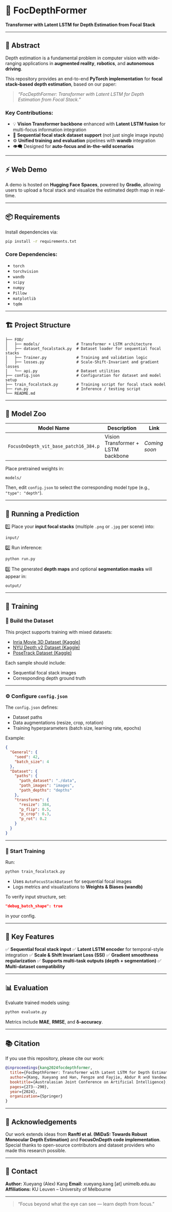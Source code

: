 # 🌌 FocDepthFormer

**Transformer with Latent LSTM for Depth Estimation from Focal Stack**

---

## 🧠 Abstract

Depth estimation is a fundamental problem in computer vision with wide-ranging applications in **augmented reality**, **robotics**, and **autonomous driving**.

This repository provides an end-to-end **PyTorch implementation** for **focal stack–based depth estimation**, based on our paper:

> *“FocDepthFormer: Transformer with Latent LSTM for Depth Estimation from Focal Stack.”*

### Key Contributions:

* 💡 **Vision Transformer backbone** enhanced with **Latent LSTM fusion** for multi-focus information integration
* 🧩 **Sequential focal stack dataset support** (not just single image inputs)
* ⚙️ **Unified training and evaluation** pipelines with **wandb** integration
* 👁️‍🗨️ Designed for **auto-focus and in-the-wild scenarios**

---

## ⚡ Web Demo

A demo is hosted on **Hugging Face Spaces**, powered by **Gradio**, allowing users to upload a focal stack and visualize the estimated depth map in real-time.

---

## 📦 Requirements

Install dependencies via:

```bash
pip install -r requirements.txt
```

### Core Dependencies:

* `torch`
* `torchvision`
* `wandb`
* `scipy`
* `numpy`
* `Pillow`
* `matplotlib`
* `tqdm`

---

## 🏗️ Project Structure

```
├── FOD/
│   ├── models/                # Transformer + LSTM architecture
│   ├── dataset_focalstack.py  # Dataset loader for sequential focal stacks
│   ├── Trainer.py             # Training and validation logic
│   ├── losses.py              # Scale-Shift-Invariant and gradient losses
│   └── api.py                 # Dataset utilities
├── config.json                # Configuration for dataset and model setup
├── train_focalstack.py        # Training script for focal stack model
├── run.py                     # Inference / testing script
└── README.md
```

---

## 🏦 Model Zoo

| Model Name                            | Description                        | Link          |
| ------------------------------------- | ---------------------------------- | ------------- |
| `FocusOnDepth_vit_base_patch16_384.p` | Vision Transformer + LSTM backbone | *Coming soon* |

Place pretrained weights in:

```
models/
```

Then, edit `config.json` to select the corresponding model type (e.g., `"type": "depth"`).

---

## 🎯 Running a Prediction

1️⃣ Place your **input focal stacks** (multiple `.png` or `.jpg` per scene) into:

```
input/
```

2️⃣ Run inference:

```bash
python run.py
```

3️⃣ The generated **depth maps** and optional **segmentation masks** will appear in:

```
output/
```

---

## 🔨 Training

### 🧩 Build the Dataset

This project supports training with mixed datasets:

* [Inria Movie 3D Dataset (Kaggle)](https://www.kaggle.com/datasets)
* [NYU Depth v2 Dataset (Kaggle)](https://www.kaggle.com/datasets)
* [PoseTrack Dataset (Kaggle)](https://www.kaggle.com/datasets)

Each sample should include:

* Sequential focal stack images
* Corresponding depth ground truth

---

### ⚙️ Configure `config.json`

The `config.json` defines:

* Dataset paths
* Data augmentations (resize, crop, rotation)
* Training hyperparameters (batch size, learning rate, epochs)

Example:

```json
{
  "General": {
    "seed": 42,
    "batch_size": 4
  },
  "Dataset": {
    "paths": {
      "path_dataset": "./data",
      "path_images": "images",
      "path_depths": "depths"
    },
    "transforms": {
      "resize": 384,
      "p_flip": 0.5,
      "p_crop": 0.3,
      "p_rot": 0.2
    }
  }
}
```

---

### 🚀 Start Training

Run:

```bash
python train_focalstack.py
```

* Uses `AutoFocusStackDataset` for sequential focal images
* Logs metrics and visualizations to **Weights & Biases (wandb)**

To verify input structure, set:

```json
"debug_batch_shape": true
```

in your config.

---

## 🧩 Key Features

✅ **Sequential focal stack input**
✅ **Latent LSTM encoder** for temporal-style integration
✅ **Scale & Shift Invariant Loss (SSI)**
✅ **Gradient smoothness regularization**
✅ **Supports multi-task outputs (depth + segmentation)**
✅ **Multi-dataset compatibility**

---

## 📊 Evaluation

Evaluate trained models using:

```bash
python evaluate.py
```

Metrics include **MAE**, **RMSE**, and **δ-accuracy**.

---

## 📚 Citation

If you use this repository, please cite our work:

```bibtex
@inproceedings{kang2024focdepthformer,
  title={FocDepthFormer: Transformer with Latent LSTM for Depth Estimation from Focal Stack},
  author={Kang, Xueyang and Han, Fengze and Fayjie, Abdur R and Vandewalle, Patrick and Khoshelham, Kourosh and Gong, Dong},
  booktitle={Australasian Joint Conference on Artificial Intelligence},
  pages={273--290},
  year={2024},
  organization={Springer}
}
```

---

## 🙏 Acknowledgements

Our work extends ideas from **Ranftl et al. (MiDaS: Towards Robust Monocular Depth Estimation)** and **FocusOnDepth code implementation**.
Special thanks to open-source contributors and dataset providers who made this research possible.

---

## 📧 Contact

**Author:** Xueyang (Alex) Kang
**Email:** xueyang.kang [at] unimelb.edu.au
**Affiliations:** KU Leuven – University of Melbourne

---

> “Focus beyond what the eye can see — learn depth from focus.”

